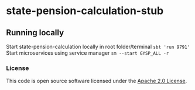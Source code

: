 
# state-pension-calculation-stub

## Running locally
Start state-pension-calculation locally in root folder/terminal
<code>sbt 'run 9791'</code></br>
Start microservices using service manager
<code>sm --start GYSP_ALL -r</code></br>


### License

This code is open source software licensed under the [Apache 2.0 License]("http://www.apache.org/licenses/LICENSE-2.0.html").

